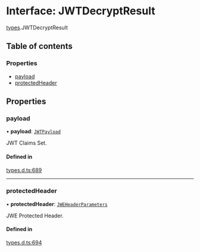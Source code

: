 # Interface: JWTDecryptResult

[types](../modules/types.md).JWTDecryptResult

## Table of contents

### Properties

- [payload](types.JWTDecryptResult.md#payload)
- [protectedHeader](types.JWTDecryptResult.md#protectedheader)

## Properties

### payload

• **payload**: [`JWTPayload`](types.JWTPayload.md)

JWT Claims Set.

#### Defined in

[types.d.ts:689](https://github.com/panva/jose/blob/v3.14.3/src/types.d.ts#L689)

___

### protectedHeader

• **protectedHeader**: [`JWEHeaderParameters`](types.JWEHeaderParameters.md)

JWE Protected Header.

#### Defined in

[types.d.ts:694](https://github.com/panva/jose/blob/v3.14.3/src/types.d.ts#L694)
